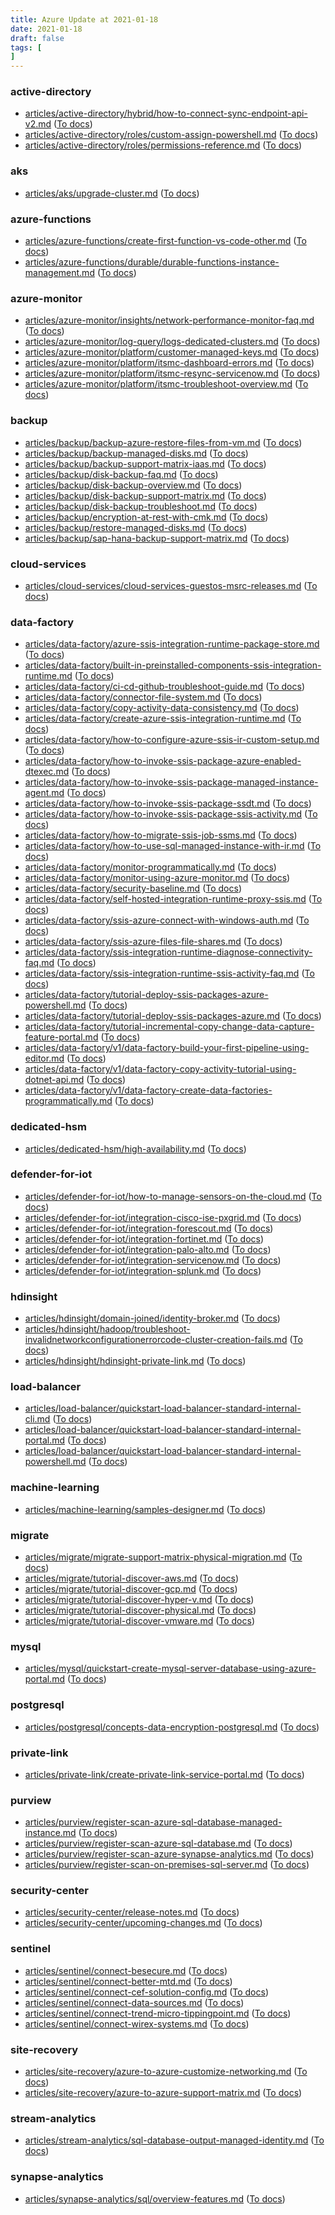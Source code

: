 ```yaml
---
title: Azure Update at 2021-01-18
date: 2021-01-18
draft: false
tags: [
]
---
```


### active-directory
- [articles/active-directory/hybrid/how-to-connect-sync-endpoint-api-v2.md](https://github.com/MicrosoftDocs/azure-docs/compare/fc23b4c..3b21a80#diff-f3498e2c1e9dfa60529be37930dc49a0c28a366daf940ea03c088a9e836a07b1) ([To docs](https://docs.microsoft.com/en-us/azure/active-directory/hybrid/how-to-connect-sync-endpoint-api-v2?WT.mc_id=AZ-MVP-5003408))
- [articles/active-directory/roles/custom-assign-powershell.md](https://github.com/MicrosoftDocs/azure-docs/compare/fc23b4c..3b21a80#diff-ddc14a90437726b69d96424671698d534be175a8b3edf77e83b4df84b47d2bd0) ([To docs](https://docs.microsoft.com/en-us/azure/active-directory/roles/custom-assign-powershell?WT.mc_id=AZ-MVP-5003408))
- [articles/active-directory/roles/permissions-reference.md](https://github.com/MicrosoftDocs/azure-docs/compare/fc23b4c..3b21a80#diff-8838b576cbdf03ff4e8bc097461fdeb47efdb0f9644b9b85fceadae4fa0084af) ([To docs](https://docs.microsoft.com/en-us/azure/active-directory/roles/permissions-reference?WT.mc_id=AZ-MVP-5003408))
    
### aks
- [articles/aks/upgrade-cluster.md](https://github.com/MicrosoftDocs/azure-docs/compare/fc23b4c..3b21a80#diff-ae5e53cabc1a2f6fd6851ef3457ae02b3cceb3534d546e4da4e65ea239325e80) ([To docs](https://docs.microsoft.com/en-us/azure/aks/upgrade-cluster?WT.mc_id=AZ-MVP-5003408))
    
### azure-functions
- [articles/azure-functions/create-first-function-vs-code-other.md](https://github.com/MicrosoftDocs/azure-docs/compare/fc23b4c..3b21a80#diff-139b9b1f8693d95684757c2dffe127e99c734eaf12aff0cfcafa888d9005494d) ([To docs](https://docs.microsoft.com/en-us/azure/azure-functions/create-first-function-vs-code-other?WT.mc_id=AZ-MVP-5003408))
- [articles/azure-functions/durable/durable-functions-instance-management.md](https://github.com/MicrosoftDocs/azure-docs/compare/fc23b4c..3b21a80#diff-9e04bbf52e298581d698b8d6ee9f81f421c480bf094d2905187ac3a188c29951) ([To docs](https://docs.microsoft.com/en-us/azure/azure-functions/durable/durable-functions-instance-management?WT.mc_id=AZ-MVP-5003408))
    
### azure-monitor
- [articles/azure-monitor/insights/network-performance-monitor-faq.md](https://github.com/MicrosoftDocs/azure-docs/compare/fc23b4c..3b21a80#diff-6eb6ed3935526a9df7253ce8591056cc0613a9ff20471618f27f32df869a3502) ([To docs](https://docs.microsoft.com/en-us/azure/azure-monitor/insights/network-performance-monitor-faq?WT.mc_id=AZ-MVP-5003408))
- [articles/azure-monitor/log-query/logs-dedicated-clusters.md](https://github.com/MicrosoftDocs/azure-docs/compare/fc23b4c..3b21a80#diff-b5968b9fda37ed7b012fdc60dda0eb9275475e5a054bfac64c2165f9652a0d14) ([To docs](https://docs.microsoft.com/en-us/azure/azure-monitor/log-query/logs-dedicated-clusters?WT.mc_id=AZ-MVP-5003408))
- [articles/azure-monitor/platform/customer-managed-keys.md](https://github.com/MicrosoftDocs/azure-docs/compare/fc23b4c..3b21a80#diff-822977ac2e4aea9242904cbb2f0dd2053bf593801d2ade4a63b8eb8c83310065) ([To docs](https://docs.microsoft.com/en-us/azure/azure-monitor/platform/customer-managed-keys?WT.mc_id=AZ-MVP-5003408))
- [articles/azure-monitor/platform/itsmc-dashboard-errors.md](https://github.com/MicrosoftDocs/azure-docs/compare/fc23b4c..3b21a80#diff-eb88f04089b85d69100fdee5e125f714d71945047d5518b4a1a092392919df7d) ([To docs](https://docs.microsoft.com/en-us/azure/azure-monitor/platform/itsmc-dashboard-errors?WT.mc_id=AZ-MVP-5003408))
- [articles/azure-monitor/platform/itsmc-resync-servicenow.md](https://github.com/MicrosoftDocs/azure-docs/compare/fc23b4c..3b21a80#diff-0c82893ef95abf67eda8d03e1bc2f4dd206f2e0807eb1643a552864fa388f85c) ([To docs](https://docs.microsoft.com/en-us/azure/azure-monitor/platform/itsmc-resync-servicenow?WT.mc_id=AZ-MVP-5003408))
- [articles/azure-monitor/platform/itsmc-troubleshoot-overview.md](https://github.com/MicrosoftDocs/azure-docs/compare/fc23b4c..3b21a80#diff-925d544c7b6057a8e022da4ead865acd0f1e113d1df43ed7402cd4636ca81eb2) ([To docs](https://docs.microsoft.com/en-us/azure/azure-monitor/platform/itsmc-troubleshoot-overview?WT.mc_id=AZ-MVP-5003408))
    
### backup
- [articles/backup/backup-azure-restore-files-from-vm.md](https://github.com/MicrosoftDocs/azure-docs/compare/fc23b4c..3b21a80#diff-8aee0142af144f76aa7bda8b85b41fb665823f528cf84d2023cb09e32692a0d0) ([To docs](https://docs.microsoft.com/en-us/azure/backup/backup-azure-restore-files-from-vm?WT.mc_id=AZ-MVP-5003408))
- [articles/backup/backup-managed-disks.md](https://github.com/MicrosoftDocs/azure-docs/compare/fc23b4c..3b21a80#diff-5de78785db3aac748b3f4e3b0c2f1b3b416365aff5521725beae817e7b1f746b) ([To docs](https://docs.microsoft.com/en-us/azure/backup/backup-managed-disks?WT.mc_id=AZ-MVP-5003408))
- [articles/backup/backup-support-matrix-iaas.md](https://github.com/MicrosoftDocs/azure-docs/compare/fc23b4c..3b21a80#diff-e83caadc7d77bcaae927bc255f6af131a29b6b6699fff2653237df1bde3545fd) ([To docs](https://docs.microsoft.com/en-us/azure/backup/backup-support-matrix-iaas?WT.mc_id=AZ-MVP-5003408))
- [articles/backup/disk-backup-faq.md](https://github.com/MicrosoftDocs/azure-docs/compare/fc23b4c..3b21a80#diff-678844494e2210587bc7bca97576da6b94a0bd7902515384b697ba8c60a777a2) ([To docs](https://docs.microsoft.com/en-us/azure/backup/disk-backup-faq?WT.mc_id=AZ-MVP-5003408))
- [articles/backup/disk-backup-overview.md](https://github.com/MicrosoftDocs/azure-docs/compare/fc23b4c..3b21a80#diff-605de8d42f6536f8f4b76a5a083130c69b3f163bb128a50e21f0527045e310fb) ([To docs](https://docs.microsoft.com/en-us/azure/backup/disk-backup-overview?WT.mc_id=AZ-MVP-5003408))
- [articles/backup/disk-backup-support-matrix.md](https://github.com/MicrosoftDocs/azure-docs/compare/fc23b4c..3b21a80#diff-37ac47ab73d95b46ec72a5e99f831581c984486005610e53e4637e0c623bab00) ([To docs](https://docs.microsoft.com/en-us/azure/backup/disk-backup-support-matrix?WT.mc_id=AZ-MVP-5003408))
- [articles/backup/disk-backup-troubleshoot.md](https://github.com/MicrosoftDocs/azure-docs/compare/fc23b4c..3b21a80#diff-415c07703aa67ee021c421822171d1b9955f34b337c58fc96d90db127d84a49c) ([To docs](https://docs.microsoft.com/en-us/azure/backup/disk-backup-troubleshoot?WT.mc_id=AZ-MVP-5003408))
- [articles/backup/encryption-at-rest-with-cmk.md](https://github.com/MicrosoftDocs/azure-docs/compare/fc23b4c..3b21a80#diff-7ccc3943c4d53a4a718a277d00bd1b6129c2d3fe7b94f01571e6e4df9c3d8f58) ([To docs](https://docs.microsoft.com/en-us/azure/backup/encryption-at-rest-with-cmk?WT.mc_id=AZ-MVP-5003408))
- [articles/backup/restore-managed-disks.md](https://github.com/MicrosoftDocs/azure-docs/compare/fc23b4c..3b21a80#diff-86b8b6d9c7a8bdee38a4e779f7af3342a05357b559a5abbb97048f7e08b6be53) ([To docs](https://docs.microsoft.com/en-us/azure/backup/restore-managed-disks?WT.mc_id=AZ-MVP-5003408))
- [articles/backup/sap-hana-backup-support-matrix.md](https://github.com/MicrosoftDocs/azure-docs/compare/fc23b4c..3b21a80#diff-65a22eeabce49ca864bac89220dd7441caba567cf8ea1e19d48fd1368ae74d33) ([To docs](https://docs.microsoft.com/en-us/azure/backup/sap-hana-backup-support-matrix?WT.mc_id=AZ-MVP-5003408))
    
### cloud-services
- [articles/cloud-services/cloud-services-guestos-msrc-releases.md](https://github.com/MicrosoftDocs/azure-docs/compare/fc23b4c..3b21a80#diff-dfea42c10b3a549943461ddb51682e763f8e65b133552981d4a8abff02c74b11) ([To docs](https://docs.microsoft.com/en-us/azure/cloud-services/cloud-services-guestos-msrc-releases?WT.mc_id=AZ-MVP-5003408))
    
### data-factory
- [articles/data-factory/azure-ssis-integration-runtime-package-store.md](https://github.com/MicrosoftDocs/azure-docs/compare/fc23b4c..3b21a80#diff-9799571dd3841664879586eb9e19b8a939a7b98e653713db9caa1d84512d5331) ([To docs](https://docs.microsoft.com/en-us/azure/data-factory/azure-ssis-integration-runtime-package-store?WT.mc_id=AZ-MVP-5003408))
- [articles/data-factory/built-in-preinstalled-components-ssis-integration-runtime.md](https://github.com/MicrosoftDocs/azure-docs/compare/fc23b4c..3b21a80#diff-166d4f3936a38531d9ff6336f1c0d2937cb76952f379e8a0e53a5e465e76327a) ([To docs](https://docs.microsoft.com/en-us/azure/data-factory/built-in-preinstalled-components-ssis-integration-runtime?WT.mc_id=AZ-MVP-5003408))
- [articles/data-factory/ci-cd-github-troubleshoot-guide.md](https://github.com/MicrosoftDocs/azure-docs/compare/fc23b4c..3b21a80#diff-7e46cf8b2881ec8c46b731de732606a944bf2907baad0261ae65a3f1e5eeb864) ([To docs](https://docs.microsoft.com/en-us/azure/data-factory/ci-cd-github-troubleshoot-guide?WT.mc_id=AZ-MVP-5003408))
- [articles/data-factory/connector-file-system.md](https://github.com/MicrosoftDocs/azure-docs/compare/fc23b4c..3b21a80#diff-d5dd0d82774705082e8695f262cf48763747ec23e87644a287ef6c99debafbe0) ([To docs](https://docs.microsoft.com/en-us/azure/data-factory/connector-file-system?WT.mc_id=AZ-MVP-5003408))
- [articles/data-factory/copy-activity-data-consistency.md](https://github.com/MicrosoftDocs/azure-docs/compare/fc23b4c..3b21a80#diff-6f5cb7b4a05651493f534bad6cbd761e7a269cd506ed615dcdd39da8dae2468c) ([To docs](https://docs.microsoft.com/en-us/azure/data-factory/copy-activity-data-consistency?WT.mc_id=AZ-MVP-5003408))
- [articles/data-factory/create-azure-ssis-integration-runtime.md](https://github.com/MicrosoftDocs/azure-docs/compare/fc23b4c..3b21a80#diff-e9b5e648a20402fd37a4ed383895122cbe189721b74e129014e1de2e058ed617) ([To docs](https://docs.microsoft.com/en-us/azure/data-factory/create-azure-ssis-integration-runtime?WT.mc_id=AZ-MVP-5003408))
- [articles/data-factory/how-to-configure-azure-ssis-ir-custom-setup.md](https://github.com/MicrosoftDocs/azure-docs/compare/fc23b4c..3b21a80#diff-0d9de250d3d082600f2532303f91f7335155c8296689dc6640ee30c9cd868026) ([To docs](https://docs.microsoft.com/en-us/azure/data-factory/how-to-configure-azure-ssis-ir-custom-setup?WT.mc_id=AZ-MVP-5003408))
- [articles/data-factory/how-to-invoke-ssis-package-azure-enabled-dtexec.md](https://github.com/MicrosoftDocs/azure-docs/compare/fc23b4c..3b21a80#diff-bf476a1a562b0892f53958f8f4ec04a672ca561d24141e8f9c926e29a72bed0d) ([To docs](https://docs.microsoft.com/en-us/azure/data-factory/how-to-invoke-ssis-package-azure-enabled-dtexec?WT.mc_id=AZ-MVP-5003408))
- [articles/data-factory/how-to-invoke-ssis-package-managed-instance-agent.md](https://github.com/MicrosoftDocs/azure-docs/compare/fc23b4c..3b21a80#diff-15be38dd64a26d89e5e403d47803d02eea6385894e2bb8d303c0165539f9ee93) ([To docs](https://docs.microsoft.com/en-us/azure/data-factory/how-to-invoke-ssis-package-managed-instance-agent?WT.mc_id=AZ-MVP-5003408))
- [articles/data-factory/how-to-invoke-ssis-package-ssdt.md](https://github.com/MicrosoftDocs/azure-docs/compare/fc23b4c..3b21a80#diff-d0f14321d0f659a07d9c53f8e1afdcb7cc658e7fad79aa5edfd8b85295b20293) ([To docs](https://docs.microsoft.com/en-us/azure/data-factory/how-to-invoke-ssis-package-ssdt?WT.mc_id=AZ-MVP-5003408))
- [articles/data-factory/how-to-invoke-ssis-package-ssis-activity.md](https://github.com/MicrosoftDocs/azure-docs/compare/fc23b4c..3b21a80#diff-c26aa2ca535bb6d103b00c6627b371eb4af07c525f289319d61177f570cd0031) ([To docs](https://docs.microsoft.com/en-us/azure/data-factory/how-to-invoke-ssis-package-ssis-activity?WT.mc_id=AZ-MVP-5003408))
- [articles/data-factory/how-to-migrate-ssis-job-ssms.md](https://github.com/MicrosoftDocs/azure-docs/compare/fc23b4c..3b21a80#diff-dbd9adcbd79a5f056b19557bb415673bb9afbfc247aaaed41f90867b47045431) ([To docs](https://docs.microsoft.com/en-us/azure/data-factory/how-to-migrate-ssis-job-ssms?WT.mc_id=AZ-MVP-5003408))
- [articles/data-factory/how-to-use-sql-managed-instance-with-ir.md](https://github.com/MicrosoftDocs/azure-docs/compare/fc23b4c..3b21a80#diff-35ee5533129c0d264cdf8d021edee471eab1d51a6c9218fa34cabf25778b89ca) ([To docs](https://docs.microsoft.com/en-us/azure/data-factory/how-to-use-sql-managed-instance-with-ir?WT.mc_id=AZ-MVP-5003408))
- [articles/data-factory/monitor-programmatically.md](https://github.com/MicrosoftDocs/azure-docs/compare/fc23b4c..3b21a80#diff-ef20adde8294f7187cebb2a67f44af9c089f824fff4ca1449b86c3a3870938db) ([To docs](https://docs.microsoft.com/en-us/azure/data-factory/monitor-programmatically?WT.mc_id=AZ-MVP-5003408))
- [articles/data-factory/monitor-using-azure-monitor.md](https://github.com/MicrosoftDocs/azure-docs/compare/fc23b4c..3b21a80#diff-bf6d43da9bb5f2e7ac2240a527476a881c523dcac1125a9bf2c1396b41eb22fc) ([To docs](https://docs.microsoft.com/en-us/azure/data-factory/monitor-using-azure-monitor?WT.mc_id=AZ-MVP-5003408))
- [articles/data-factory/security-baseline.md](https://github.com/MicrosoftDocs/azure-docs/compare/fc23b4c..3b21a80#diff-4e7d634ab3ad52666027f90fa3222d9a7349d9639451fa0843028c0153134a73) ([To docs](https://docs.microsoft.com/en-us/azure/data-factory/security-baseline?WT.mc_id=AZ-MVP-5003408))
- [articles/data-factory/self-hosted-integration-runtime-proxy-ssis.md](https://github.com/MicrosoftDocs/azure-docs/compare/fc23b4c..3b21a80#diff-588858e8dc07d16d22a011df8058adfb179178436c8270ec8b478f2c6f1d18c1) ([To docs](https://docs.microsoft.com/en-us/azure/data-factory/self-hosted-integration-runtime-proxy-ssis?WT.mc_id=AZ-MVP-5003408))
- [articles/data-factory/ssis-azure-connect-with-windows-auth.md](https://github.com/MicrosoftDocs/azure-docs/compare/fc23b4c..3b21a80#diff-c0ca00832a827fca911f31547b55d1dc98dbf76a2addb1513c3f4d999476fe56) ([To docs](https://docs.microsoft.com/en-us/azure/data-factory/ssis-azure-connect-with-windows-auth?WT.mc_id=AZ-MVP-5003408))
- [articles/data-factory/ssis-azure-files-file-shares.md](https://github.com/MicrosoftDocs/azure-docs/compare/fc23b4c..3b21a80#diff-e171db68106e7a3f365daa0c9bf589d918d5cea94ce404eccda92dc9ce1bf99b) ([To docs](https://docs.microsoft.com/en-us/azure/data-factory/ssis-azure-files-file-shares?WT.mc_id=AZ-MVP-5003408))
- [articles/data-factory/ssis-integration-runtime-diagnose-connectivity-faq.md](https://github.com/MicrosoftDocs/azure-docs/compare/fc23b4c..3b21a80#diff-34a13c7d0547bfcaad1cd8cd8b3fa7a75d715b9a7bd5cfc77c3a1623c309a5a0) ([To docs](https://docs.microsoft.com/en-us/azure/data-factory/ssis-integration-runtime-diagnose-connectivity-faq?WT.mc_id=AZ-MVP-5003408))
- [articles/data-factory/ssis-integration-runtime-ssis-activity-faq.md](https://github.com/MicrosoftDocs/azure-docs/compare/fc23b4c..3b21a80#diff-2ca493dc51189dad0a7413d16cb412416e68408ca007eda15633697f6e544eaa) ([To docs](https://docs.microsoft.com/en-us/azure/data-factory/ssis-integration-runtime-ssis-activity-faq?WT.mc_id=AZ-MVP-5003408))
- [articles/data-factory/tutorial-deploy-ssis-packages-azure-powershell.md](https://github.com/MicrosoftDocs/azure-docs/compare/fc23b4c..3b21a80#diff-a97a9a9d8968eef350859c6b94757d072c908e87a3cc99ec612ee0eaaddb9f9a) ([To docs](https://docs.microsoft.com/en-us/azure/data-factory/tutorial-deploy-ssis-packages-azure-powershell?WT.mc_id=AZ-MVP-5003408))
- [articles/data-factory/tutorial-deploy-ssis-packages-azure.md](https://github.com/MicrosoftDocs/azure-docs/compare/fc23b4c..3b21a80#diff-82e1e65a3a5aa324e2ebb79e641a48bb01ddfe53b94ff01ce62dc9e3eb44b09a) ([To docs](https://docs.microsoft.com/en-us/azure/data-factory/tutorial-deploy-ssis-packages-azure?WT.mc_id=AZ-MVP-5003408))
- [articles/data-factory/tutorial-incremental-copy-change-data-capture-feature-portal.md](https://github.com/MicrosoftDocs/azure-docs/compare/fc23b4c..3b21a80#diff-90f091b7933e0303ac17356615534a5a452414ab2210b9edafec1430c1530a7e) ([To docs](https://docs.microsoft.com/en-us/azure/data-factory/tutorial-incremental-copy-change-data-capture-feature-portal?WT.mc_id=AZ-MVP-5003408))
- [articles/data-factory/v1/data-factory-build-your-first-pipeline-using-editor.md](https://github.com/MicrosoftDocs/azure-docs/compare/fc23b4c..3b21a80#diff-2d408b39dc148381ec9947d8d31dccf9e46a87f2c98e1dec2564e1078e744216) ([To docs](https://docs.microsoft.com/en-us/azure/data-factory/v1/data-factory-build-your-first-pipeline-using-editor?WT.mc_id=AZ-MVP-5003408))
- [articles/data-factory/v1/data-factory-copy-activity-tutorial-using-dotnet-api.md](https://github.com/MicrosoftDocs/azure-docs/compare/fc23b4c..3b21a80#diff-82ba9f02d18cea4b99d3d141c7176e684f6fe842c1c5d3246d50ec1aa629a8d5) ([To docs](https://docs.microsoft.com/en-us/azure/data-factory/v1/data-factory-copy-activity-tutorial-using-dotnet-api?WT.mc_id=AZ-MVP-5003408))
- [articles/data-factory/v1/data-factory-create-data-factories-programmatically.md](https://github.com/MicrosoftDocs/azure-docs/compare/fc23b4c..3b21a80#diff-f6de76474134211e2951ccac79f3adbdac9d9a11a7d4814b6caf3b0d207d9dfa) ([To docs](https://docs.microsoft.com/en-us/azure/data-factory/v1/data-factory-create-data-factories-programmatically?WT.mc_id=AZ-MVP-5003408))
    
### dedicated-hsm
- [articles/dedicated-hsm/high-availability.md](https://github.com/MicrosoftDocs/azure-docs/compare/fc23b4c..3b21a80#diff-116fcfd49c534871cccfbfa995d8651b21b6d8af7aab103c56d2847b0e5c0086) ([To docs](https://docs.microsoft.com/en-us/azure/dedicated-hsm/high-availability?WT.mc_id=AZ-MVP-5003408))
    
### defender-for-iot
- [articles/defender-for-iot/how-to-manage-sensors-on-the-cloud.md](https://github.com/MicrosoftDocs/azure-docs/compare/fc23b4c..3b21a80#diff-f2efdfdd705d40a6fb9a94aa104ad5db3391ce930504f070f5043adf089f477e) ([To docs](https://docs.microsoft.com/en-us/azure/defender-for-iot/how-to-manage-sensors-on-the-cloud?WT.mc_id=AZ-MVP-5003408))
- [articles/defender-for-iot/integration-cisco-ise-pxgrid.md](https://github.com/MicrosoftDocs/azure-docs/compare/fc23b4c..3b21a80#diff-eed469003ddae2aa6c8958a999c3f9bae63dca40854aff7f7a60d6087ddee485) ([To docs](https://docs.microsoft.com/en-us/azure/defender-for-iot/integration-cisco-ise-pxgrid?WT.mc_id=AZ-MVP-5003408))
- [articles/defender-for-iot/integration-forescout.md](https://github.com/MicrosoftDocs/azure-docs/compare/fc23b4c..3b21a80#diff-2eddf836f6dfe23bbdab64b5669119fa805c070d7c04d7d13172878bfe3df039) ([To docs](https://docs.microsoft.com/en-us/azure/defender-for-iot/integration-forescout?WT.mc_id=AZ-MVP-5003408))
- [articles/defender-for-iot/integration-fortinet.md](https://github.com/MicrosoftDocs/azure-docs/compare/fc23b4c..3b21a80#diff-16af5ce31af807fe5a028ab43c2e2b08bdb44fde50ccc2135d5d39aeb8f0f595) ([To docs](https://docs.microsoft.com/en-us/azure/defender-for-iot/integration-fortinet?WT.mc_id=AZ-MVP-5003408))
- [articles/defender-for-iot/integration-palo-alto.md](https://github.com/MicrosoftDocs/azure-docs/compare/fc23b4c..3b21a80#diff-0b2c1d7975e7407fa59d1a0ca638f5ce13917cb597081eab684842019eaee2aa) ([To docs](https://docs.microsoft.com/en-us/azure/defender-for-iot/integration-palo-alto?WT.mc_id=AZ-MVP-5003408))
- [articles/defender-for-iot/integration-servicenow.md](https://github.com/MicrosoftDocs/azure-docs/compare/fc23b4c..3b21a80#diff-9e4554bcda2c501ee4b05a257cbf43de6b9c5ba54f84e1eafbf562a3585af42f) ([To docs](https://docs.microsoft.com/en-us/azure/defender-for-iot/integration-servicenow?WT.mc_id=AZ-MVP-5003408))
- [articles/defender-for-iot/integration-splunk.md](https://github.com/MicrosoftDocs/azure-docs/compare/fc23b4c..3b21a80#diff-1cdb614e35af86f4baece81f51914fe8cb2bdced92b3f5fb32e510e2df663f35) ([To docs](https://docs.microsoft.com/en-us/azure/defender-for-iot/integration-splunk?WT.mc_id=AZ-MVP-5003408))
    
### hdinsight
- [articles/hdinsight/domain-joined/identity-broker.md](https://github.com/MicrosoftDocs/azure-docs/compare/fc23b4c..3b21a80#diff-607e7f95e0413d69969d2aad2b48e5efbd9012a5b92ecd644d39539742f9c645) ([To docs](https://docs.microsoft.com/en-us/azure/hdinsight/domain-joined/identity-broker?WT.mc_id=AZ-MVP-5003408))
- [articles/hdinsight/hadoop/troubleshoot-invalidnetworkconfigurationerrorcode-cluster-creation-fails.md](https://github.com/MicrosoftDocs/azure-docs/compare/fc23b4c..3b21a80#diff-48ea4d9a9e338b409632773192c87dec4919d39fad4f6964fd5a7fc1b624d83b) ([To docs](https://docs.microsoft.com/en-us/azure/hdinsight/hadoop/troubleshoot-invalidnetworkconfigurationerrorcode-cluster-creation-fails?WT.mc_id=AZ-MVP-5003408))
- [articles/hdinsight/hdinsight-private-link.md](https://github.com/MicrosoftDocs/azure-docs/compare/fc23b4c..3b21a80#diff-c026be3ae31388626ac1a2f0a2baa4009b498711bc0187559601089f9927d174) ([To docs](https://docs.microsoft.com/en-us/azure/hdinsight/hdinsight-private-link?WT.mc_id=AZ-MVP-5003408))
    
### load-balancer
- [articles/load-balancer/quickstart-load-balancer-standard-internal-cli.md](https://github.com/MicrosoftDocs/azure-docs/compare/fc23b4c..3b21a80#diff-7cd5a100112b345faff9311f0a3663466fa0943e75e41158f83fbdce286c7238) ([To docs](https://docs.microsoft.com/en-us/azure/load-balancer/quickstart-load-balancer-standard-internal-cli?WT.mc_id=AZ-MVP-5003408))
- [articles/load-balancer/quickstart-load-balancer-standard-internal-portal.md](https://github.com/MicrosoftDocs/azure-docs/compare/fc23b4c..3b21a80#diff-6007970a7f37251d12ad8ee42e784da2b1d9845f32dd002c0326bace1bdc7f69) ([To docs](https://docs.microsoft.com/en-us/azure/load-balancer/quickstart-load-balancer-standard-internal-portal?WT.mc_id=AZ-MVP-5003408))
- [articles/load-balancer/quickstart-load-balancer-standard-internal-powershell.md](https://github.com/MicrosoftDocs/azure-docs/compare/fc23b4c..3b21a80#diff-e5bcc0dbd726c25240f09dd5f7ff69237a8a525db5586085500075c1ff54a6e5) ([To docs](https://docs.microsoft.com/en-us/azure/load-balancer/quickstart-load-balancer-standard-internal-powershell?WT.mc_id=AZ-MVP-5003408))
    
### machine-learning
- [articles/machine-learning/samples-designer.md](https://github.com/MicrosoftDocs/azure-docs/compare/fc23b4c..3b21a80#diff-7399eac497b6f5cfd8428706c0b011cc49b063f05129f6039a71e8acd55680c9) ([To docs](https://docs.microsoft.com/en-us/azure/machine-learning/samples-designer?WT.mc_id=AZ-MVP-5003408))
    
### migrate
- [articles/migrate/migrate-support-matrix-physical-migration.md](https://github.com/MicrosoftDocs/azure-docs/compare/fc23b4c..3b21a80#diff-371968e985975de0ffb2ad8131e0b57ebf8c39586feb83689f3087c17464781a) ([To docs](https://docs.microsoft.com/en-us/azure/migrate/migrate-support-matrix-physical-migration?WT.mc_id=AZ-MVP-5003408))
- [articles/migrate/tutorial-discover-aws.md](https://github.com/MicrosoftDocs/azure-docs/compare/fc23b4c..3b21a80#diff-c0b1df00f41841b1410dae195beeb4587ec4a0832816ccd2c0a6d094e595cb61) ([To docs](https://docs.microsoft.com/en-us/azure/migrate/tutorial-discover-aws?WT.mc_id=AZ-MVP-5003408))
- [articles/migrate/tutorial-discover-gcp.md](https://github.com/MicrosoftDocs/azure-docs/compare/fc23b4c..3b21a80#diff-cbed0497b3eba77b7afc8429df9a3883d0cf7cbb0c0003297c05d37840c76cc1) ([To docs](https://docs.microsoft.com/en-us/azure/migrate/tutorial-discover-gcp?WT.mc_id=AZ-MVP-5003408))
- [articles/migrate/tutorial-discover-hyper-v.md](https://github.com/MicrosoftDocs/azure-docs/compare/fc23b4c..3b21a80#diff-3d0eea4267c8116d3409c0c57dd5a50ae483f726ba09372f064948e41cd044b7) ([To docs](https://docs.microsoft.com/en-us/azure/migrate/tutorial-discover-hyper-v?WT.mc_id=AZ-MVP-5003408))
- [articles/migrate/tutorial-discover-physical.md](https://github.com/MicrosoftDocs/azure-docs/compare/fc23b4c..3b21a80#diff-1d07a3331262f97b3648b444ac8d59ff3ea7428e61edb0a68678442ecb69d244) ([To docs](https://docs.microsoft.com/en-us/azure/migrate/tutorial-discover-physical?WT.mc_id=AZ-MVP-5003408))
- [articles/migrate/tutorial-discover-vmware.md](https://github.com/MicrosoftDocs/azure-docs/compare/fc23b4c..3b21a80#diff-849d8d290dab46643cf2efa29f87c24752a657489b93d6fc3390b214afe93f25) ([To docs](https://docs.microsoft.com/en-us/azure/migrate/tutorial-discover-vmware?WT.mc_id=AZ-MVP-5003408))
    
### mysql
- [articles/mysql/quickstart-create-mysql-server-database-using-azure-portal.md](https://github.com/MicrosoftDocs/azure-docs/compare/fc23b4c..3b21a80#diff-d4a37568ca292aba3ea2f3b699f62f20b0009b35a56c472945988d156b3ef7fd) ([To docs](https://docs.microsoft.com/en-us/azure/mysql/quickstart-create-mysql-server-database-using-azure-portal?WT.mc_id=AZ-MVP-5003408))
    
### postgresql
- [articles/postgresql/concepts-data-encryption-postgresql.md](https://github.com/MicrosoftDocs/azure-docs/compare/fc23b4c..3b21a80#diff-32e107b8a7a2c430d2c9d8086c5920603c3a51eba5026b97ac81192793d7205f) ([To docs](https://docs.microsoft.com/en-us/azure/postgresql/concepts-data-encryption-postgresql?WT.mc_id=AZ-MVP-5003408))
    
### private-link
- [articles/private-link/create-private-link-service-portal.md](https://github.com/MicrosoftDocs/azure-docs/compare/fc23b4c..3b21a80#diff-01b5da41b6487005db1ddbcb23a01f183e0600e4fb7333653983326a5446d646) ([To docs](https://docs.microsoft.com/en-us/azure/private-link/create-private-link-service-portal?WT.mc_id=AZ-MVP-5003408))
    
### purview
- [articles/purview/register-scan-azure-sql-database-managed-instance.md](https://github.com/MicrosoftDocs/azure-docs/compare/fc23b4c..3b21a80#diff-fba59f30f1420d0ebd7f27fafea7c260ae765d7a199f3f0c556cf757fdd90956) ([To docs](https://docs.microsoft.com/en-us/azure/purview/register-scan-azure-sql-database-managed-instance?WT.mc_id=AZ-MVP-5003408))
- [articles/purview/register-scan-azure-sql-database.md](https://github.com/MicrosoftDocs/azure-docs/compare/fc23b4c..3b21a80#diff-6e23a58d1d7c9904ee5d99ade2dc2f8d2ee8ce1f49906ef2ff1fcad0c9b4a88e) ([To docs](https://docs.microsoft.com/en-us/azure/purview/register-scan-azure-sql-database?WT.mc_id=AZ-MVP-5003408))
- [articles/purview/register-scan-azure-synapse-analytics.md](https://github.com/MicrosoftDocs/azure-docs/compare/fc23b4c..3b21a80#diff-bb6f72bdfd766d3eaa4728de8223a22f403d9cf76c55184337b84d6e02962158) ([To docs](https://docs.microsoft.com/en-us/azure/purview/register-scan-azure-synapse-analytics?WT.mc_id=AZ-MVP-5003408))
- [articles/purview/register-scan-on-premises-sql-server.md](https://github.com/MicrosoftDocs/azure-docs/compare/fc23b4c..3b21a80#diff-146b39933aa6894b626f9792cd4024c228a9700ce0244e173cd6f06073050044) ([To docs](https://docs.microsoft.com/en-us/azure/purview/register-scan-on-premises-sql-server?WT.mc_id=AZ-MVP-5003408))
    
### security-center
- [articles/security-center/release-notes.md](https://github.com/MicrosoftDocs/azure-docs/compare/fc23b4c..3b21a80#diff-f61614c4c77cfec0c5ff949133105692977c420f415398c5aeca8c7930335f0f) ([To docs](https://docs.microsoft.com/en-us/azure/security-center/release-notes?WT.mc_id=AZ-MVP-5003408))
- [articles/security-center/upcoming-changes.md](https://github.com/MicrosoftDocs/azure-docs/compare/fc23b4c..3b21a80#diff-29090c5dc5c944cf615be649f007f7151e722203d731c3c21e23b622586c4488) ([To docs](https://docs.microsoft.com/en-us/azure/security-center/upcoming-changes?WT.mc_id=AZ-MVP-5003408))
    
### sentinel
- [articles/sentinel/connect-besecure.md](https://github.com/MicrosoftDocs/azure-docs/compare/fc23b4c..3b21a80#diff-cedcd053efcc404d86ba7348ed608465c57f17ac18eb145bb430eb0be79d20a5) ([To docs](https://docs.microsoft.com/en-us/azure/sentinel/connect-besecure?WT.mc_id=AZ-MVP-5003408))
- [articles/sentinel/connect-better-mtd.md](https://github.com/MicrosoftDocs/azure-docs/compare/fc23b4c..3b21a80#diff-1612969b48029229dc4c8e88bed5a2ba6500022a0ebecc73dfaad3a304f1d336) ([To docs](https://docs.microsoft.com/en-us/azure/sentinel/connect-better-mtd?WT.mc_id=AZ-MVP-5003408))
- [articles/sentinel/connect-cef-solution-config.md](https://github.com/MicrosoftDocs/azure-docs/compare/fc23b4c..3b21a80#diff-e0d789d33732b0803067cdea5b6d3125e714a78260e5f4e21f3e9743635a8ac2) ([To docs](https://docs.microsoft.com/en-us/azure/sentinel/connect-cef-solution-config?WT.mc_id=AZ-MVP-5003408))
- [articles/sentinel/connect-data-sources.md](https://github.com/MicrosoftDocs/azure-docs/compare/fc23b4c..3b21a80#diff-0583dab3e12644832f7503d9056236b702762d4cec8d906be69b4ad93ae33246) ([To docs](https://docs.microsoft.com/en-us/azure/sentinel/connect-data-sources?WT.mc_id=AZ-MVP-5003408))
- [articles/sentinel/connect-trend-micro-tippingpoint.md](https://github.com/MicrosoftDocs/azure-docs/compare/fc23b4c..3b21a80#diff-37afc40fd16fafb646f5302428aaffce6b92d92a4b399ebb21a1e3652e7dc1fd) ([To docs](https://docs.microsoft.com/en-us/azure/sentinel/connect-trend-micro-tippingpoint?WT.mc_id=AZ-MVP-5003408))
- [articles/sentinel/connect-wirex-systems.md](https://github.com/MicrosoftDocs/azure-docs/compare/fc23b4c..3b21a80#diff-d91f052513dcdf0f86e58f96a66d212d3a38e9de2bfa46ca2796516888c8d0c7) ([To docs](https://docs.microsoft.com/en-us/azure/sentinel/connect-wirex-systems?WT.mc_id=AZ-MVP-5003408))
    
### site-recovery
- [articles/site-recovery/azure-to-azure-customize-networking.md](https://github.com/MicrosoftDocs/azure-docs/compare/fc23b4c..3b21a80#diff-20ac0c15b05ae3bc4e96a02e95bbe45ac06bf2d5bfae4c03fe31fe939eea3b0d) ([To docs](https://docs.microsoft.com/en-us/azure/site-recovery/azure-to-azure-customize-networking?WT.mc_id=AZ-MVP-5003408))
- [articles/site-recovery/azure-to-azure-support-matrix.md](https://github.com/MicrosoftDocs/azure-docs/compare/fc23b4c..3b21a80#diff-c7cf07df115203dfbda80870ba98a7a39980de6fcad6dc52521003703ab8a0b7) ([To docs](https://docs.microsoft.com/en-us/azure/site-recovery/azure-to-azure-support-matrix?WT.mc_id=AZ-MVP-5003408))
    
### stream-analytics
- [articles/stream-analytics/sql-database-output-managed-identity.md](https://github.com/MicrosoftDocs/azure-docs/compare/fc23b4c..3b21a80#diff-c7949381e276c49a3f1de84643802e470168efa44114d7fa3d7ace5e13c340e6) ([To docs](https://docs.microsoft.com/en-us/azure/stream-analytics/sql-database-output-managed-identity?WT.mc_id=AZ-MVP-5003408))
    
### synapse-analytics
- [articles/synapse-analytics/sql/overview-features.md](https://github.com/MicrosoftDocs/azure-docs/compare/fc23b4c..3b21a80#diff-cb5e1cfc92bb6d9397db9cf65493f797088a93050cbd9d8efb01ecb66c0dd0e6) ([To docs](https://docs.microsoft.com/en-us/azure/synapse-analytics/sql/overview-features?WT.mc_id=AZ-MVP-5003408))
    
